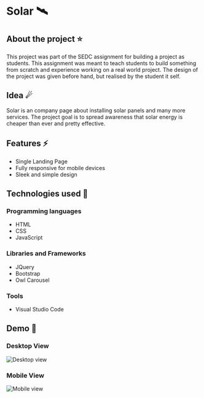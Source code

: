 # Solar 🛰
## About the project ⭐
This project was part of the SEDC assignment for building a project as students. This assignment was meant to teach students to build something from scratch and experience working on a real world project. The design of the project was given before hand, but realised by the student it self. 

## Idea ☄
Solar is an company page about installing solar panels and many more services. The project goal is to spread awareness that solar energy is cheaper than ever and pretty effective.

## Features ⚡
* Single Landing Page
* Fully responsive for mobile devices
* Sleek and simple design

## Technologies used 🚩
### Programming languages
* HTML
* CSS
* JavaScript
### Libraries and Frameworks
* JQuery
* Bootstrap
* Owl Carousel
### Tools
* Visual Studio Code

## Demo 🚩

### Desktop View

![Desktop view](Solar.gif)

### Mobile View

![Mobile view](MobileView.gif)
